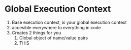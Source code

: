 # Global Execution Context
1. Base execution context, is your global execution context
2. accesible everywhere to everything in code
3. Creates 2 things for you
   1. Global object of name/value pairs
   2. THIS